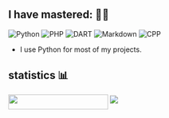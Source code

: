 

## I have mastered: 👨‍💻	

![Python](https://img.shields.io/badge/-Python-%230075a8?logo=python&logoColor=white&style=flat-square) ![PHP](https://img.shields.io/badge/-PHP-%23e9c241?logo=nim&logoColor=white&style=flat-square)
![DART](https://img.shields.io/badge/-dart-%23e9c241?logo=nim&logoColor=white&style=flat-square) ![Markdown](https://img.shields.io/badge/-Markdown-%23e9c241?logo=nim&logoColor=white&style=flat-square) ![CPP](https://img.shields.io/badge/-Cpp-%23e9c241?logo=nim&logoColor=white&style=flat-square)

* I use Python for most of my projects.

## statistics 📊
<img src="https://gpvc.arturio.dev/shayanheidari01" align="center" width=200 height=30  />
<img src="https://github-readme-stats.vercel.app/api?username=aq&show_icons=true&count_private=true">
